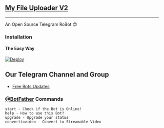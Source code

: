 ## [My File Uploader V2](https://telegram.dog/url_uploader_v2_bot)
---

An Open Source Telegram RoBot  😍

### Installation

#### The Easy Way

[![Deploy](https://www.herokucdn.com/deploy/button.svg)](https://heroku.com/deploy?template=https://https://github.com/freecontent/Convert-2-Video/patch-8)

## Our Telegram Channel and Group

* [Free Bots Updates](https://telegram.dog/TG_FreeBots_Support)


### [@BotFather](https://telegram.dog/BotFather) Commands

```
start - Check if the Bot is Online!
help - How to use this Bot?
upgrade - Upgrade your status
converttovideo - Convert to Streamable Video
```

